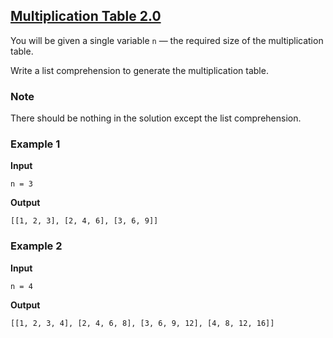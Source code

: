 ## [Multiplication Table 2.0](../../../solutions/3.3/33_b.py)

You will be given a single variable `n` — the required size of the multiplication table.

Write a list comprehension to generate the multiplication table.

### Note

There should be nothing in the solution except the list comprehension.

### Example 1

__Input__
```plaintext
n = 3
```

__Output__
```plaintext
[[1, 2, 3], [2, 4, 6], [3, 6, 9]]
```

### Example 2

__Input__
```plaintext
n = 4
```

__Output__
```plaintext
[[1, 2, 3, 4], [2, 4, 6, 8], [3, 6, 9, 12], [4, 8, 12, 16]]
```